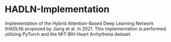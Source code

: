 # HADLN-Implementation
Implementation of the Hybrid Attention-Based Deep Learning Network (HADLN) proposed by Jiang et al. in 2021. This implementation is performed utilizing PyTorch and the MIT-BIH Heart Arrhythmia dataset.
